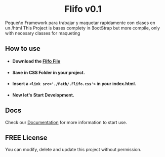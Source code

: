 <h1 align='center'>Flifo v0.1</h1>

Pequeño Framework para trabajar y maquetar rapidamente con clases en un /html This Project is bases complety in BootStrap but more compile, only with necesary classes for maqueting


## How to use
- #### **Download** the [Flifo File](https://github.com/Lifo123/FlifoCSS/tree/main/Framework/Flifo)
- #### Save in CSS Folder in your project.
- #### Insert a `<link src='./Path/.Flifo.css'>` in your index.html.
- #### Now let's Start Development.

## Docs
Check our [Documentation](https://github.com/Lifo123/FlifoCSS/blob/main/Docs.md) for more information to start use.


## FREE License

You can modify, delete and update this project without permission.
